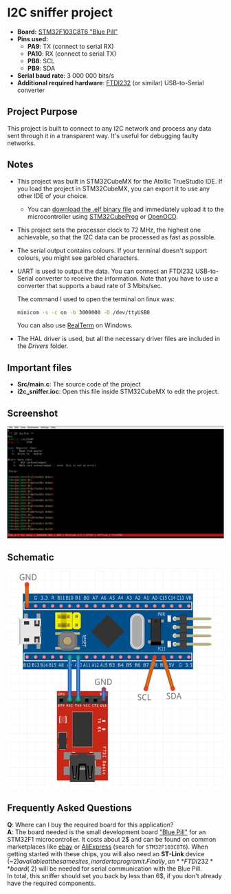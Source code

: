 # I2C sniffer project
- **Board:** [STM32F103C8T6 "Blue Pill"](https://os.mbed.com/users/hudakz/code/STM32F103C8T6_Hello/)
- **Pins used:**
  - **PA9**: TX (connect to serial RX)
  - **PA10**: RX (connect to serial TX)
  - **PB8**: SCL
  - **PB9**: SDA
- **Serial baud rate**: 3 000 000 bits/s
- **Additional required hardware**: [FTDI232](https://www.sparkfun.com/products/12731) (or similar) USB-to-Serial converter
  
## Project Purpose
This project is built to connect to any I2C network and process any data sent through it in a transparent way.
It's useful for debugging faulty networks.
  
## Notes
- This project was built in STM32CubeMX for the Atollic TrueStudio IDE. If you load the project in STM32CubeMX, you can export
it to use any other IDE of your choice.
  - You can [download the .elf binary file](https://github.com/kongr45gpen/i2c-sniffer/releases) and immediately upload it to the microcontroller using [STM32CubeProg](https://www.st.com/en/development-tools/stm32cubeprog.html) or [OpenOCD](http://openocd.org/).
- This project sets the processor clock to 72 MHz, the highest one achievable, so that the I2C data can be processed
as fast as possible.
- The serial output contains colours. If your terminal doesn't support colours, you might see garbled characters.
- UART is used to output the data. You can connect an FTDI232 USB-to-Serial converter to receive the information.
  Note that you have to use a converter that supports a baud rate of 3 Mbits/sec.

  The command I used to open the terminal on linux was:
  ```bash
  minicom -s -c on -b 3000000 -D /dev/ttyUSB0
  ```
  
  You can also use [RealTerm](https://sourceforge.net/projects/realterm/) on Windows.
- The HAL driver is used, but all the necessary driver files are included in the *Drivers* folder.

## Important files
- **Src/main.c**: The source code of the project
- **i2c_sniffer.ioc**: Open this file inside STM32CubeMX to edit the project.

## Screenshot
[![I2C Sniffer serial output screenshot](screenshot.png)](https://github.com/kongr45gpen/i2c-sniffer/raw/master/screenshot.png)
  
## Schematic
[![Project Schematic](schematic.png)](https://github.com/kongr45gpen/i2c-sniffer/raw/master/schematic.png)

## Frequently Asked Questions
**Q**: Where can I buy the required board for this application?  
**A**: The board needed is the small development board ["Blue Pill"](https://os.mbed.com/users/hudakz/code/STM32F103C8T6_Hello/) for an STM32F1 microcontroller. It costs about 2$ and can be found on common marketplaces like [ebay](https://www.ebay.com/sch/i.html?_nkw=stm32f103c8t6) or [AliExpress](https://www.aliexpress.com/wholesale?SearchText=stm32f103c8t6) (search for `STM32F103C8T6`). When getting started with these chips, you will also need an **ST-Link** device (~2$) available at the same sites, in order to program it.  
Finally, an **FTDI232** board (~2$) will be needed for serial communication with the Blue Pill.  
In total, this sniffer should set you back by less than 6$, if you don't already have the required components.

